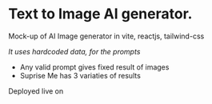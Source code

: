 # Text to Image AI generator.
Mock-up of AI Image generator in vite, reactjs, tailwind-css

*It uses hardcoded data, for the prompts*
 - Any valid prompt gives fixed result of images
 - Suprise Me has 3 variaties of results
 
 Deployed live on 
